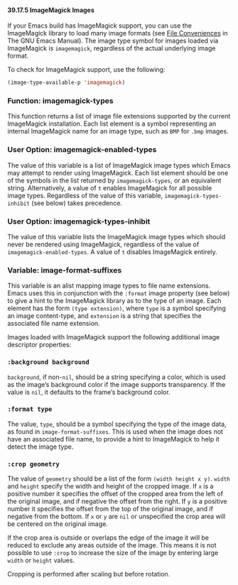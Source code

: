 

#### 39.17.5 ImageMagick Images

If your Emacs build has ImageMagick support, you can use the ImageMagick library to load many image formats (see [File Conveniences](https://www.gnu.org/software/emacs/manual/html_node/emacs/File-Conveniences.html#File-Conveniences) in The GNU Emacs Manual). The image type symbol for images loaded via ImageMagick is `imagemagick`, regardless of the actual underlying image format.

To check for ImageMagick support, use the following:

```lisp
(image-type-available-p 'imagemagick)
```

### Function: **imagemagick-types**

This function returns a list of image file extensions supported by the current ImageMagick installation. Each list element is a symbol representing an internal ImageMagick name for an image type, such as `BMP` for `.bmp` images.

### User Option: **imagemagick-enabled-types**

The value of this variable is a list of ImageMagick image types which Emacs may attempt to render using ImageMagick. Each list element should be one of the symbols in the list returned by `imagemagick-types`, or an equivalent string. Alternatively, a value of `t` enables ImageMagick for all possible image types. Regardless of the value of this variable, `imagemagick-types-inhibit` (see below) takes precedence.

### User Option: **imagemagick-types-inhibit**

The value of this variable lists the ImageMagick image types which should never be rendered using ImageMagick, regardless of the value of `imagemagick-enabled-types`. A value of `t` disables ImageMagick entirely.

### Variable: **image-format-suffixes**

This variable is an alist mapping image types to file name extensions. Emacs uses this in conjunction with the `:format` image property (see below) to give a hint to the ImageMagick library as to the type of an image. Each element has the form `(type extension)`, where `type` is a symbol specifying an image content-type, and `extension` is a string that specifies the associated file name extension.

Images loaded with ImageMagick support the following additional image descriptor properties:

### `:background background`

`background`, if non-`nil`, should be a string specifying a color, which is used as the image’s background color if the image supports transparency. If the value is `nil`, it defaults to the frame’s background color.

### `:format type`

The value, `type`, should be a symbol specifying the type of the image data, as found in `image-format-suffixes`. This is used when the image does not have an associated file name, to provide a hint to ImageMagick to help it detect the image type.

### `:crop geometry`

The value of `geometry` should be a list of the form `(width height x y)`. `width` and `height` specify the width and height of the cropped image. If `x` is a positive number it specifies the offset of the cropped area from the left of the original image, and if negative the offset from the right. If `y` is a positive number it specifies the offset from the top of the original image, and if negative from the bottom. If `x` or `y` are `nil` or unspecified the crop area will be centered on the original image.

If the crop area is outside or overlaps the edge of the image it will be reduced to exclude any areas outside of the image. This means it is not possible to use `:crop` to increase the size of the image by entering large `width` or `height` values.

Cropping is performed after scaling but before rotation.
